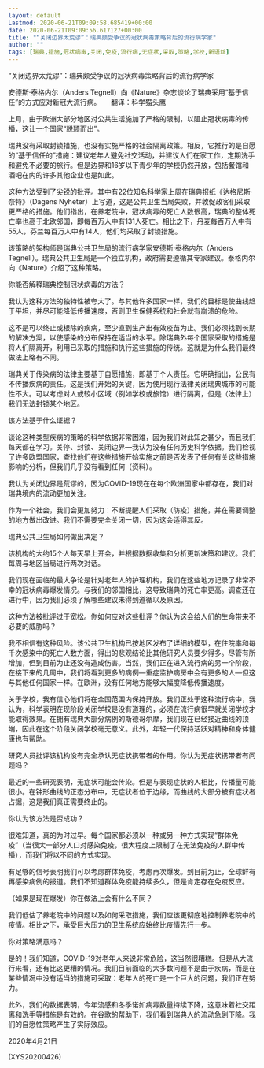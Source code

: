 ```yaml
---
layout: default
Lastmod: 2020-06-21T09:09:58.685419+00:00
date: 2020-06-21T09:09:56.617127+00:00
title: "“关闭边界太荒谬”：瑞典颇受争议的冠状病毒策略背后的流行病学家"
author: ""
tags: [瑞典,措施,冠状病毒,关闭,免疫,流行病,无症状,采取,策略,学校,新语丝]
---
```


“关闭边界太荒谬”：瑞典颇受争议的冠状病毒策略背后的流行病学家

安德斯·泰格内尔（Anders Tegnell）向《Nature》杂志谈论了瑞典采用“基于信任”的方式应对新冠大流行病。　　翻译：科学猫头鹰

上月，由于欧洲大部分地区对公共生活施加了严格的限制，以阻止冠状病毒的传播，这让一个国家“脱颖而出”。

瑞典没有采取封锁措施，也没有实施严格的社会隔离政策。相反，它推行的是自愿的“基于信任的”措施：建议老年人避免社交活动，并建议人们在家工作，定期洗手和避免不必要的旅行。但是边界和16岁以下青少年的学校仍然开放，包括餐馆和酒吧在内的许多其他企业也是如此。

这种方法受到了尖锐的批评。其中有22位知名科学家上周在瑞典报纸《达格尼斯·奈特》（Dagens Nyheter）上写道，这是公共卫生当局失败，并敦促政客们采取更严格的措施。他们指出，在养老院中，冠状病毒的死亡人数很高，瑞典的整体死亡率也高于北欧邻国，即每百万人中有131人死亡。相比之下，丹麦每百万人中有55人，芬兰每百万人中有14人，他们均采取了封锁措施。

该策略的架构师是瑞典公共卫生局的流行病学家安德斯·泰格内尔（Anders Tegnell）。瑞典公共卫生局是一个独立机构，政府需要遵循其专家建议。泰格内尔向《Nature》介绍了这种策略。

你能否解释瑞典控制冠状病毒的方法？

我认为这种方法的独特性被夸大了。与其他许多国家一样，我们的目标是使曲线趋于平坦，并尽可能降低传播速度，否则卫生保健系统和社会就有崩溃的危险。

这不是可以终止或根除的疾病，至少直到生产出有效疫苗为止。我们必须找到长期的解决方案，以使感染的分布保持在适当的水平。除瑞典外每个国家采取的措施是将人们隔离开，利用已采取的措施和执行这些措施的传统。这就是为什么我们最终做法上略有不同。

瑞典关于传染病的法律主要基于自愿措施，即基于个人责任。它明确指出，公民有不传播疾病的责任。这是我们开始的关键，因为使用现行法律关闭瑞典城市的可能性不大。可以考虑对人或较小区域（例如学校或旅馆）进行隔离，但是（法律上）我们无法封锁某个地区。

该方法基于什么证据？

谈论这种类型疾病的策略的科学依据非常困难，因为我们对此知之甚少，而且我们每天都在学习。关停、封锁、关闭边界—我认为没有任何历史科学依据。我们检视了许多欧盟国家，查找他们在这些措施开始实施之前是否发表了任何有关这些措施影响的分析，但我们几乎没有看到任何（资料）。

我认为关闭边界是荒谬的，因为COVID-19现在在每个欧洲国家中都存在，我们对瑞典境内的流动更加关注。

作为一个社会，我们会更加努力：不断提醒人们采取（防疫）措施，并在需要调整的地方做出改进。我们不需要完全关闭一切，因为这会适得其反。

瑞典公共卫生局如何做出决定？

该机构的大约15个人每天早上开会，并根据数据收集和分析更新决策和建议。我们每周与地区当局进行两次对话。

我们现在面临的最大争论是针对老年人的护理机构，我们在这些地方记录了非常不幸的冠状病毒爆发情况。与我们的邻国相比，这导致瑞典的死亡率更高。调查还在进行中，因为我们必须了解哪些建议未得到遵循以及原因。

这种方法被批评过于宽松。你如何应对这些批评？你认为这会给人们的生命带来不必要的威胁吗？

我不相信有这种风险。该公共卫生机构已按地区发布了详细的模型，在住院率和每千次感染中的死亡人数方面，得出的悲观结论比其他研究人员要少得多。尽管有所增加，但到目前为止还没有造成伤害。当然，我们正在进入流行病的另一个阶段，在接下来的几周中，我们将看到更多的病例—重症监护病房中会有更多的人—但这与其他任何国家一样。在欧洲，没有任何地方能够大幅度降低传播速度。

关于学校，我有信心他们将在全国范围内保持开放。我们正处于这种流行病中，我认为，科学表明在现阶段关闭学校是没有道理的，必须在流行病很早就关闭学校才能取得效果。在拥有瑞典大部分病例的斯德哥尔摩，我们现在已经接近曲线的顶端，因此在这个阶段关闭学校毫无意义。此外，年轻一代保持活跃对精神和身体健康也有帮助。

研究人员批评该机构没有完全承认无症状携带者的作用。你认为无症状携带者有问题吗？

最近的一些研究表明，无症状可能会传染。但是与表现症状的人相比，传播量可能很小。在钟形曲线的正态分布中，无症状者位于边缘，而曲线的大部分被有症状者占据，这是我们真正需要终止的。

你认为该方法是否成功？

很难知道，真的为时过早。每个国家都必须以一种或另一种方式实现“群体免疫”（当很大一部分人口对感染免疫，很大程度上限制了在无法免疫的人群中传播），而我们将以不同的方式实现。

有足够的信号表明我们可以考虑群体免疫，考虑再次爆发。到目前为止，全球鲜有再感染病例的报道。我们不知道群体免疫能持续多久，但是肯定存在免疫反应。

（如果是现在爆发）你在做法上会有什么不同？

我们低估了养老院中的问题以及如何采取措施，我们应该更彻底地控制养老院中的疫情。相比之下，承受巨大压力的卫生系统应始终比疫情先行一步。

你对策略满意吗？

是的！我们知道，COVID-19对老年人来说非常危险，这当然很糟糕。但是从大流行来看，还有比这更糟的情况。我们目前面临的大多数问题不是由于疾病，而是在某些情况中没有适当的措施可采取：老年人的死亡是一个巨大的问题，我们正在努力。

此外，我们的数据表明，今年流感和冬季诺如病毒数量持续下降，这意味着社交距离和洗手等措施是有效的。在谷歌的帮助下，我们看到瑞典人的流动急剧下降。我们的自愿性策略产生了实际效应。

2020年4月21日

(XYS20200426)

